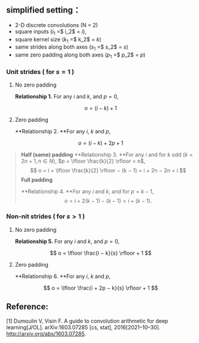 ## simplified setting：

* 2-D discrete convolutions (N = 2)
* square inputs ($i_1$ =$ i_2$ = $i$),
* square kernel size ($k_1$ =$ k_2$ = $k$)
* same strides along both axes ($s_1$ =$ s_2$ = $s$)
* same zero padding along both axes ($p_1$ =$ p_2$ = $p$)

### Unit strides ( for $s = 1$ )

1. No zero padding

   **Relationship 1.** For any $i$ and $k$, and $p = 0$, 

$$
o = (i − k) + 1
$$

2. Zero padding

   **Relationship 2. **For any $i$, $k$ and $p$,

$$
o = (i − k) + 2p + 1
$$
> **Half (same) padding**
> **Relationship 3. **For any $i$ and for $k$ odd ($k = 2n + 1, n ∈ N$), $p = \lfloor \frac{k}{2} \rfloor = n$, 
> $$
> o = i + \lfloor \frac{k}{2} \rfloor − (k − 1) = i + 2n − 2n = i
> $$
> **Full padding**
>
> **Relationship 4. **For any $i$ and $k$, and for $p = k − 1$, 
> $$
> o = i + 2(k − 1) − (k − 1) = i + (k − 1).
> $$

### Non-nit strides ( for $s > 1$ )

1. No zero padding

   **Relationship 5.** For any $i$ and $k$, and $p = 0$, 

$$
o = \lfloor \frac{i − k}{s} \rfloor + 1
$$

2. Zero padding

   **Relationship 6. **For any $i$, $k$ and $p$,

$$
o = \lfloor \frac{i + 2p − k}{s} \rfloor + 1
$$



## Reference:

[1] Dumoulin V, Visin F. A guide to convolution arithmetic for deep learning[J/OL]. arXiv:1603.07285 [cs, stat], 2016[2021–10–30]. http://arxiv.org/abs/1603.07285.
